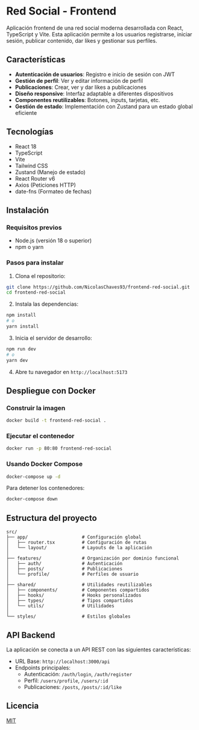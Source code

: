 # Red Social - Frontend

Aplicación frontend de una red social moderna desarrollada con React, TypeScript y Vite. Esta aplicación permite a los usuarios registrarse, iniciar sesión, publicar contenido, dar likes y gestionar sus perfiles.

## Características

- **Autenticación de usuarios**: Registro e inicio de sesión con JWT
- **Gestión de perfil**: Ver y editar información de perfil
- **Publicaciones**: Crear, ver y dar likes a publicaciones
- **Diseño responsive**: Interfaz adaptable a diferentes dispositivos
- **Componentes reutilizables**: Botones, inputs, tarjetas, etc.
- **Gestión de estado**: Implementación con Zustand para un estado global eficiente

## Tecnologías

- React 18
- TypeScript
- Vite
- Tailwind CSS
- Zustand (Manejo de estado)
- React Router v6
- Axios (Peticiones HTTP)
- date-fns (Formateo de fechas)

## Instalación

### Requisitos previos

- Node.js (versión 18 o superior)
- npm o yarn

### Pasos para instalar

1. Clona el repositorio:

```bash
git clone https://github.com/NicolasChaves93/frontend-red-social.git
cd frontend-red-social
```

2. Instala las dependencias:

```bash
npm install
# o
yarn install
```

3. Inicia el servidor de desarrollo:

```bash
npm run dev
# o
yarn dev
```

4. Abre tu navegador en `http://localhost:5173`

## Despliegue con Docker

### Construir la imagen

```bash
docker build -t frontend-red-social .
```

### Ejecutar el contenedor

```bash
docker run -p 80:80 frontend-red-social
```

### Usando Docker Compose

```bash
docker-compose up -d
```

Para detener los contenedores:

```bash
docker-compose down
```

## Estructura del proyecto

```
src/
├── app/                    # Configuración global
│   ├── router.tsx          # Configuración de rutas
│   └── layout/             # Layouts de la aplicación
│
├── features/               # Organización por dominio funcional
│   ├── auth/               # Autenticación
│   ├── posts/              # Publicaciones
│   └── profile/            # Perfiles de usuario
│
├── shared/                 # Utilidades reutilizables
│   ├── components/         # Componentes compartidos
│   ├── hooks/              # Hooks personalizados
│   ├── types/              # Tipos compartidos
│   └── utils/              # Utilidades
│
└── styles/                 # Estilos globales
```

## API Backend

La aplicación se conecta a un API REST con las siguientes características:

- URL Base: `http://localhost:3000/api`
- Endpoints principales:
  - Autenticación: `/auth/login`, `/auth/register`
  - Perfil: `/users/profile`, `/users/:id`
  - Publicaciones: `/posts`, `/posts/:id/like`

## Licencia

[MIT](LICENSE)
